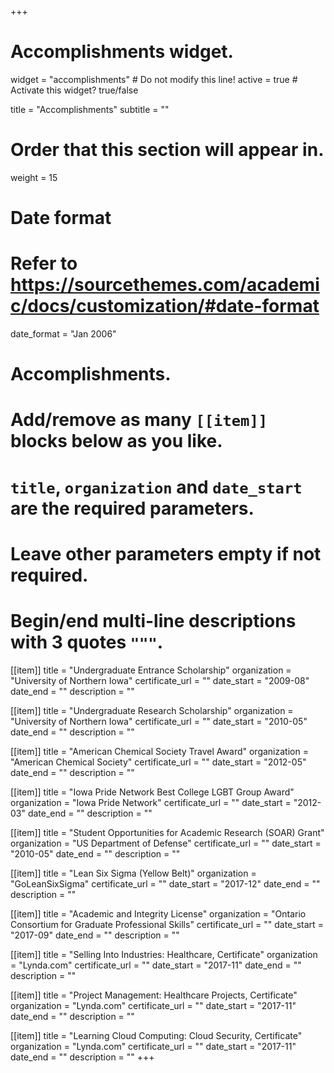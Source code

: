 +++
# Accomplishments widget.
widget = "accomplishments"  # Do not modify this line!
active = true  # Activate this widget? true/false

title = "Accomplish&shy;ments"
subtitle = ""

# Order that this section will appear in.
weight = 15

# Date format
#   Refer to https://sourcethemes.com/academic/docs/customization/#date-format
date_format = "Jan 2006"

# Accomplishments.
#   Add/remove as many `[[item]]` blocks below as you like.
#   `title`, `organization` and `date_start` are the required parameters.
#   Leave other parameters empty if not required.
#   Begin/end multi-line descriptions with 3 quotes `"""`.

[[item]]
  title = "Undergraduate Entrance Scholarship"
  organization = "University of Northern Iowa"
  certificate_url = ""
  date_start = "2009-08"
  date_end = ""
  description = ""

[[item]]
  title = "Undergraduate Research Scholarship"
  organization = "University of Northern Iowa"
  certificate_url = ""
  date_start = "2010-05"
  date_end = ""
  description = ""
  
[[item]]
  title = "American Chemical Society Travel Award"
  organization = "American Chemical Society"
  certificate_url = ""
  date_start = "2012-05"
  date_end = ""
  description = ""

[[item]]
  title = "Iowa Pride Network Best College LGBT Group Award"
  organization = "Iowa Pride Network"
  certificate_url = ""
  date_start = "2012-03"
  date_end = ""
  description = ""
  
[[item]]
  title = "Student Opportunities for Academic Research (SOAR) Grant"
  organization = "US Department of Defense"
  certificate_url = ""
  date_start = "2010-05"
  date_end = ""
  description = ""
  
[[item]]
  title = "Lean Six Sigma (Yellow Belt)"
  organization = "GoLeanSixSigma"
  certificate_url = ""
  date_start = "2017-12"
  date_end = ""
  description = ""
  
[[item]]
  title = "Academic and Integrity License"
  organization = "Ontario Consortium for Graduate Professional Skills"
  certificate_url = ""
  date_start = "2017-09"
  date_end = ""
  description = ""
 
 [[item]]
  title = "Selling Into Industries: Healthcare, Certificate"
  organization = "Lynda.com"
  certificate_url = ""
  date_start = "2017-11"
  date_end = ""
  description = ""
  
 [[item]]
  title = "Project Management: Healthcare Projects, Certificate"
  organization = "Lynda.com"
  certificate_url = ""
  date_start = "2017-11"
  date_end = ""
  description = ""
  
 [[item]]
  title = "Learning Cloud Computing: Cloud Security, Certificate"
  organization = "Lynda.com"
  certificate_url = ""
  date_start = "2017-11"
  date_end = ""
  description = ""
+++
